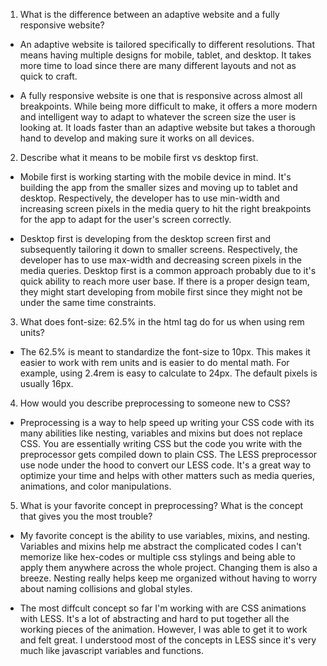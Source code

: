 1. What is the difference between an adaptive website and a fully responsive website?

- An adaptive website is tailored specifically to different resolutions. That means having multiple designs for mobile, tablet, and desktop. It takes more time to load since there are many different layouts and not as quick to craft.

- A fully responsive website is one that is responsive across almost all breakpoints. While being more difficult to make, it offers a more modern and intelligent way to adapt to whatever the screen size the user is looking at. It loads faster than an adaptive website but takes a thorough hand to develop and making sure it works on all devices.

2. Describe what it means to be mobile first vs desktop first.

- Mobile first is working starting with the mobile device in mind. It's building the app from the smaller sizes and moving up to tablet and desktop. Respectively, the developer has to use min-width and increasing screen pixels in the media query to hit the right breakpoints for the app to adapt for the user's screen correctly.

- Desktop first is developing from the desktop screen first and subsequently tailoring it down to smaller screens. Respectively, the developer has to use max-width and decreasing screen pixels in the media queries. Desktop first is a common approach probably due to it's quick ability to reach more user base. If there is a proper design team, they might start developing from mobile first since they might not be under the same time constraints.

3. What does font-size: 62.5% in the html tag do for us when using rem units?

- The 62.5% is meant to standardize the font-size to 10px. This makes it easier to work with rem units and is easier to do mental math. For example, using 2.4rem is easy to calculate to 24px. The default pixels is usually 16px.

4. How would you describe preprocessing to someone new to CSS?

- Preprocessing is a way to help speed up writing your CSS code with its many abilities like nesting, variables and mixins but does not replace CSS. You are essentially writing CSS but the code you write with the preprocessor gets compiled down to plain CSS. The LESS preprocessor use node under the hood to convert our LESS code. It's a great way to optimize your time and helps with other matters such as media queries, animations, and color manipulations.

5. What is your favorite concept in preprocessing? What is the concept that gives you the most trouble?

- My favorite concept is the ability to use variables, mixins, and nesting. Variables and mixins help me abstract the complicated codes I can't memorize like hex-codes or multiple css stylings and being able to apply them anywhere across the whole project. Changing them is also a breeze. Nesting really helps keep me organized without having to worry about naming collisions and global styles.

- The most diffcult concept so far I'm working with are CSS animations with LESS. It's a lot of abstracting and hard to put together all the working pieces of the animation. However, I was able to get it to work and felt great. I understood most of the concepts in LESS since it's very much like javascript variables and functions.